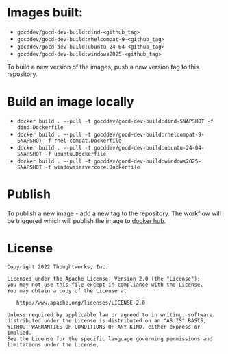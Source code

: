 # Images built:

- `gocddev/gocd-dev-build:dind-<github_tag>`
- `gocddev/gocd-dev-build:rhelcompat-9-<github_tag>`
- `gocddev/gocd-dev-build:ubuntu-24-04-<github_tag>`
- `gocddev/gocd-dev-build:windows2025-<github_tag>`

To build a new version of the images, push a new version tag to this repository.

# Build an image locally

- ```docker build . --pull -t gocddev/gocd-dev-build:dind-SNAPSHOT -f dind.Dockerfile```
- ```docker build . --pull -t gocddev/gocd-dev-build:rhelcompat-9-SNAPSHOT -f rhel-compat.Dockerfile```
- ```docker build . --pull -t gocddev/gocd-dev-build:ubuntu-24-04-SNAPSHOT -f ubuntu.Dockerfile```
- ```docker build . --pull -t gocddev/gocd-dev-build:windows2025-SNAPSHOT -f windowsservercore.Dockerfile```


# Publish

To publish a new image - add a new tag to the repository. The workflow will be triggered which will publish the image to [docker hub](https://hub.docker.com/r/gocddev/gocd-dev-build).

# License

```plain
Copyright 2022 Thoughtworks, Inc.

Licensed under the Apache License, Version 2.0 (the "License");
you may not use this file except in compliance with the License.
You may obtain a copy of the License at

   http://www.apache.org/licenses/LICENSE-2.0

Unless required by applicable law or agreed to in writing, software
distributed under the License is distributed on an "AS IS" BASIS,
WITHOUT WARRANTIES OR CONDITIONS OF ANY KIND, either express or implied.
See the License for the specific language governing permissions and
limitations under the License.
```
